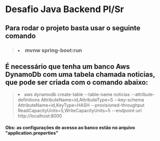 # Desafio Java Backend Pl/Sr

## Para rodar o projeto basta usar o seguinte comando 
>  ### <li>mvnw spring-boot:run</li>


## É necessário que tenha um banco Aws DynamoDb com uma tabela chamada noticias, que pode ser criada com o comando abaixo:

>  <li> aws dynamodb create-table --table-name noticias --attribute-definitions AttributeName=id,AttributeType=S --key-schema AttributeName=id,KeyType=HASH --provisioned-throughput ReadCapacityUnits=5,WriteCapacityUnits=5 --endpoint-url http://localhost:8000 </li>

#### Obs: as configurações de acesso ao banco estão no arquivo "application.properties"